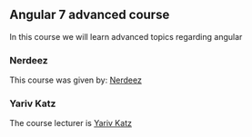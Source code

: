 ## Angular 7 advanced course

In this course we will learn advanced topics regarding angular

### Nerdeez

This course was given by:
[Nerdeez](https://www.nerdeez.com)

### Yariv Katz

The course lecturer is [Yariv Katz](https://www.linkedin.com/in/yariv-katz)


